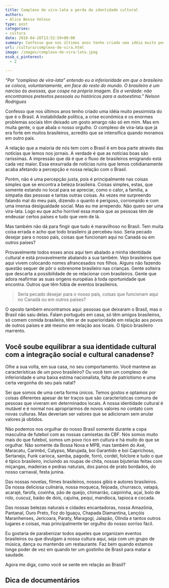 ```yaml
---
title: Complexo de vira-lata e perda da identidade cultural
authors:
- Alice Bessa Veloso
type: post
categories:
- cultura
date: 2018-04-26T13:52:59+00:00
summary: Confesso que nos últimos anos tenho criado uma idéia muito pessimista do que é o Brasil. O complexo de vira-lata que já era forte em muitos brasileiros, acredito que se intensifica quando moramos em outro país.
url: /cultura/complexo-de-vira.html
image: /images/complexo-de-vira-lata.jpeg
essb_c_pinterest:
  - 2

---
```

_&#8220;Por &#8220;complexo de vira-lata&#8221; entendo eu a inferioridade em que o brasileiro se coloca, voluntariamente, em face do resto do mundo. O brasileiro é um narciso às avessas, que cospe na própria imagem. Eis a verdade: não encontramos pretextos pessoais ou históricos para a autoestima.&#8221; Nelson Rodrigues_

Confesso que nos últimos anos tenho criado uma idéia muito pessimista do que é o Brasil. A instabilidade política, a crise econômica e os enormes problemas sociais têm deixado um gosto amargo não só em mim. Mas em muita gente, o que abala o nosso orgulho. O complexo de vira-lata que já era forte em muitos brasileiros, acredito que se intensifica quando moramos em outro país.

A relação que a maioria de nós tem com o Brasil é em boa parte através das notícias que lemos nos jornais. A verdade é que as notícias boas são raríssimas. A impressão que dá é que o fluxo de brasileiros emigrando está cada vez maior. Essa enxurrada de notícias ruins que lemos cotidianamente acaba afetando a percepção e nossa relação com o Brasil.

Porém, não é uma percepção justa, pois é principalmente nas coisas simples que se encontra a beleza brasileira. Coisas simples, estas, que somente estando no local para se apreciar, como o calor, a família, a simpatia das pessoas e tantas outras coisas. As vezes me surpreendo falando mal do meu país, dizendo o quanto é perigoso, corrompido e com uma imensa desigualdade social. Mas eu me arrependo. Não quero ser uma vira-lata. Logo eu que acho horrível essa mania que as pessoas têm de endeusar certos países e tudo que vem de lá.

Mas também não dá para fingir que tudo é maravilhoso no Brasil. Tem muita coisa errada e acho que todo brasileiro já percebeu isso. Seria pecado desejar para o nosso país, coisas que funcionam aqui no Canadá ou em outros países?

Provavelmente todos esses anos aqui tem abalado a minha identidade cultural e está provavelmente abalando a sua também. Vejo brasileiros que aqui vivem colocando nomes afrancesados nos filhos. Alguns não fazendo questão sequer de pôr o sobrenome brasileiro nas crianças. Gente solteira que descarta a possibilidade de se relacionar com brasileiros. Gente que adora reafirmar as suas origens européias à toda oportunidade que encontra. Outros que têm fobia de eventos brasileiros.

> Seria pecado desejar para o nosso país, coisas que funcionam aqui no Canadá ou em outros países?

O oposto também encontramos aqui: pessoas que deixaram o Brasil, mas o Brasil não saiu delas. Falam português em casa, só têm amigos brasileiros, só comem comida brasileira, têm ar de superioridade em relação aos povos de outros países e até mesmo em relação aos locais. O típico brasileiro marrento.

## Você soube equilibrar a sua identidade cultural com a integração social e cultural canadense?

Olhe a sua volta, em sua casa, no seu comportamento. Você manteve as características de um povo brasileiro? Ou você tem um complexo de inferioridade e uma baixa estima nacionalista, falta de patriotismo e uma certa vergonha do seu país natal?

Sei que somos de uma certa forma únicos. Temos gostos e optamos por coisas diferentes apesar de ter traços que são características comuns de pessoas que viveram em determinados locais. A nossa identidade cultural é mutável e é normal nos apropriarmos de novos valores no contato com novas culturas. Mas deveriam ser valores que se adicionam sem anular valores já obtidos.

Não podemos nos orgulhar do nosso Brasil somente durante a copa masculina de futebol com as nossas camisetas da CBF. Nós somos muito mais do que futebol, somos um povo rico em cultura e há muito do que se orgulhar. Não somente da Bossa Nova e MPB, mas também do Axé, Maracatu, Carimbó, Calypso, Marujada, boi Garantido e boi Caprichoso, Sertanejo, Funk carioca, samba, pagode, forró, cordel, folclore e tudo o que é típico brasileiro, incluindo as roupas de chita, nossas bijuterias feitas com miçangas, madeiras e pedras naturais, dos panos de prato bordados, do nosso carnaval, festa junina.

Das nossas novelas, filmes brasileiros, nossos gibis e autores brasileiros. Da nossa deliciosa culinária, nossa moqueca, feijoada, churrasco, vatapá, acarajé, farofa, coxinha, pão de queijo, chimarrão, caipirinha, açaí, bolo de rolo, cuscuz, baião de dois, cajuína, pequi, mandioca, tapioca e cocada.

Das nossas belezas naturais e cidades encantadoras, nossa Amazônia, Pantanal, Ouro Preto, Foz do Iguaçu, Chapada Diamantina, Lençóis Maranhenses, Jericoara, Paraty, Maragogi, Jalapão, Olinda e tantos outros lugares e coisas, mas principalmente ter orgulho do nosso sorriso fácil.

Eu gostaria de parabenizar todos aqueles que organizam eventos brasileiros ou que divulgam a nossa cultura aqui, seja com um grupo de música, dança ou mantendo um restaurante. Faz bem quando estamos longe poder de vez em quando ter um gostinho de Brasil para matar a saudade.

Agora me diga, como você se sente em relação ao Brasil?

## Dica de documentários

<span class="embed-youtube" style="text-align:center; display: block;"></span>
<span class="embed-youtube" style="text-align:center; display: block;"></span>